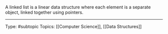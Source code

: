 A linked list is a linear data structure where each element is a separate object, linked together using pointers.

___
Type: #subtopic 
Topics: [[Computer Science]], [[Data Structures]]